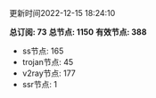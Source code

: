 更新时间2022-12-15 18:24:10

**总订阅: 73**
**总节点: 1150**
**有效节点: 388**
- ss节点: 165
- trojan节点: 45
- v2ray节点: 177
- ssr节点: 1
